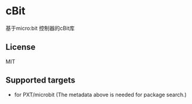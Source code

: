# cBit

基于micro:bit 控制器的cBit库 

## License

MIT

## Supported targets

* for PXT/microbit
(The metadata above is needed for package search.)
